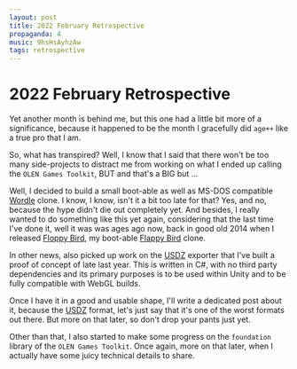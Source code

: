 ```yaml
---
layout: post
title: 2022 February Retrospective
propaganda: 4
music: 9hsHsAyhzAw
tags: retrospective
---
```

2022 February Retrospective
===========================
Yet another month is behind me, but this one had a little bit more of a
significance, because it happened to be the month I gracefully did `age++` like
a true pro that I am.

So, what has transpired? Well, I know that I said that there won't be too many
side-projects to distract me from working on what I ended up calling the
`OLEN Games Toolkit`, BUT and that's a BIG but ...

Well, I decided to build a small boot-able as well as MS-DOS compatible
[Wordle][wordle] clone. I know, I know, isn't it a bit too late for that? Yes,
and no, because the hype didn't die out completely yet. And besides, I
really wanted to do something like this yet again, considering that the
last time I've done it, well it was was ages ago now, back in good old
2014 when I released [Floppy Bird][floppybird], my boot-able [Flappy
Bird][flappybird] clone.

In other news, also picked up work on the [USDZ][usdz] exporter that I've built a
proof of concept of late last year. This is written in C#, with no third party
dependencies and its primary purposes is to be used within Unity and to be
fully compatible with WebGL builds.

Once I have it in a good and usable shape, I'll write a dedicated post about
it, because the [USDZ][usdz] format, let's just say that it's one of the worst
formats out there. But more on that later, so don't drop your pants just yet.

Other than that, I also started to make some progress on the `foundation`
library of the `OLEN Games Toolkit`. Once again, more on that later, when I
actually have some juicy technical details to share.

[wordle]: https://www.nytimes.com/games/wordle/index.html
[floppybird]: https://github.com/icebreaker/floppybird
[flappybird]: https://en.wikipedia.org/wiki/Flappy_Bird
[usdz]: https://graphics.pixar.com/usd/release/spec_usdz.html

